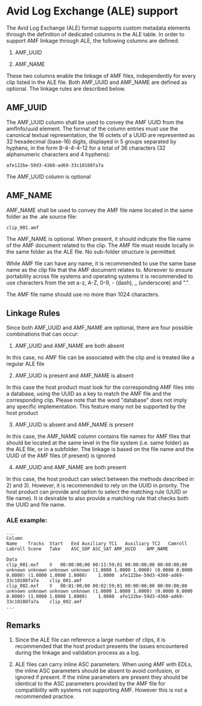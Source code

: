 # Avid Log Exchange (ALE) support

The Avid Log Exchange (ALE) format supports custom metadata elements through the definition of dedicated columns in the ALE table. In order to support AMF linkage through ALE, the following columns are defined:

1. AMF_UUID

2. AMF_NAME

These two columns enable the linkage of AMF files, independently for every clip listed in the ALE file. Both AMF_UUID and AMF_NAME are defined as optional. The linkage rules are described below.

## AMF_UUID

The AMF_UUID column shall be used to convey the AMF UUID from the amfInfo/uuid element. The format of the column entries must use the canonical textual representation, the 16 octets of a UUID are represented as 32 hexadecimal (base-16) digits, displayed in 5 groups separated by hyphens, in the form 8-4-4-4-12 for a total of 36 characters (32 alphanumeric characters and 4 hyphens):

~~~
afe122be-59d3-4360-ad69-33c10108fa7a
~~~

The AMF_UUID column is optional

## AMF_NAME

AMF_NAME shall be used to convey the AMF file name located in the same folder as the .ale source file:

~~~
clip_001.amf
~~~

The AMF_NAME is optional. When present, it should indicate the file name of the AMF document related to the clip. The AMF file must reside locally in the same folder as the ALE file. No sub-folder structure is permitted.

While AMF file can have any name, it is recommended to use the same base name as the clip file that the AMF document relates to. Moreover to ensure portability across file systems and operating systems it is recommended to use characters from the set a-z, A-Z, 0-9, - (dash), _ (underscore) and ".".

The AMF file name should use no more than 1024 characters.

## Linkage Rules

Since both AMF_UUID and AMF_NAME are optional, there are four possible combinations that can occur:

1. AMF_UUID and AMF_NAME are both absent

In this case, no AMF file can be associated with the clip and is treated like a regular ALE file

2. AMF_UUID is present and AMF_NAME is absent

In this case the host product must look for the corresponding AMF files into a database, using the UUID as a key to match the AMF file and the corresponding clip. Please note that the word "database" does not imply any specific implementation. This feature many not be supported by the host product

3. AMF_UUID is absent and AMF_NAME is present

In this case, the AMF_NAME column contains file names for AMF files that should be located at the same level in the file system (i.e. same folder) as the ALE file, or in a subfolder. The linkage is based on the file name and the UUID of the AMF files (if present) is ignored

4. AMF_UUID and AMF_NAME are both present

In this case, the host product can select between the methods described in 2) and 3). However, it is recommended to rely on the UUID in priority. The host product can provide and option to select the matching rule (UUID or file name). It is desirable to also provide a matching rule that checks both the UUID and file name.

### ALE example:

~~~
...
Column
Name	Tracks	Start	End	Auxiliary TC1	Auxiliary TC2	Camroll	Labroll	Scene	Take	ASC_SOP	ASC_SAT	AMF_UUID	AMF_NAME

Data
clip_001.mxf	V	00:00:00;00	00:11:59;01	00:00:00;00	00:00:00;00	unknown	unknown	unknown	unknown	(1.0000 1.0000 1.0000) (0.0000 0.0000 0.0000) (1.0000 1.0000 1.0000)	1.0000	afe122be-59d3-4360-ad69-33c10108fa7a	clip_001.amf
clip_002.mxf	V	00:01:00;00	00:02:59;01	00:00:00;00	00:00:00;00	unknown	unknown	unknown	unknown	(1.0000 1.0000 1.0000) (0.0000 0.0000 0.0000) (1.0000 1.0000 1.0000)	1.0000	afe122be-59d3-4360-ad69-33c10108fa7a	clip_002.amf
...
~~~

## Remarks

1. Since the ALE file can reference a large number of clips, it is recommended that the host product presents the issues encountered during the linkage and validation process as a log.

2. ALE files can carry inline ASC parameters. When using AMF with EDLs, the inline ASC parameters should be absent to avoid confusion, or ignored if present. If the inline parameters are present they should be identical to the ASC parameters provided by the AMF file for compatibility with systems not supporting AMF. However this is not a recommended practice.
